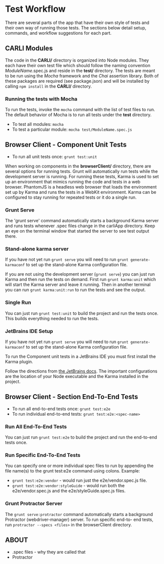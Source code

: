# Test Workflow

There are several parts of the app that have their own style of tests and their own way of running those tests. The sections below detail setup, commands, and workflow suggestions for each part.


## CARLI Modules

The code in the __CARLI/__ directory is organized into Node modules. They each have their own test file which should follow the naming convention _ModuleName_.spec.js and reside in the __test/__ directory. 
The tests are meant to be run using the _Mocha_ framework and the _Chai_ assertion library. Both of these packages are required (see package.json) and will be installed by calling `npm install` in the __CARLI/__ directory.



### Running the tests with Mocha

To run the tests, invoke the `mocha` command with the list of test files to run. The default behavior of Mocha is to run all tests under the __test__ directory.
* To test all modules: `mocha`
* To test a particular module: `mocha test/ModuleName.spec.js`



## Browser Client - Component Unit Tests

* To run all unit tests once: `grunt test:unit`

When working on components in the __browserClient/__ directory, there are several options for running tests. Grunt will automatically run tests while the development server is running. 
For running these tests, Karma is used to set up an environment that mimics running the code and tests in a web browser. 
PhantomJS is a headless web browser that loads the environment set up by Karma and runs the tests in a WebKit environment. Karma can be configured to stay running for repeated tests or it do a single run.  


### Grunt Serve 
The 'grunt serve' command automatically starts a background Karma server and runs tests whenever .spec files change in the carliApp directory. Keep an eye on the terminal window that started the server to see test output there. 


### Stand-alone karma server

If you have not yet run `grunt serve` you will need to run `grunt generate-karmaconf` to set up the stand-alone Karma configuration file.

If you are not using the development server (`grunt serve`) you can just run Karma and then run the tests on demand. 
First run `grunt karma:unit` which will start the Karma server and leave it running. Then in another terminal you can run `grunt karma:unit:run` to run the tests and see the output. 


### Single Run

You can just run `grunt test:unit` to build the project and run the tests once. This builds everything needed to run the tests.


### JetBrains IDE Setup 

If you have not yet run `grunt serve` you will need to run `grunt generate-karmaconf` to set up the stand-alone Karma configuration file.

To run the Component unit tests in a JetBrains IDE you must first install the Karma plugin.

Follow the directions from [the JetBrains docs](https://www.jetbrains.com/idea/webhelp/running-unit-tests-on-karma.html). The important configurations are the location of your Node executable and the Karma installed in the project.  


## Browser Client - Section End-To-End Tests

* To run all end-to-end tests once: `grunt test:e2e`
* To run individual end-to-end tests: `grunt test:e2e:<spec-name>`

### Run All End-To-End Tests
You can just run `grunt test:e2e` to build the project and run the end-to-end tests once.

### Run Specific End-To-End Tests
You can specify one or more individual spec files to run by appending the file name(s) to the grunt test:e2e command using colons.
Example:

* `grunt test:e2e:vendor` - would run just the e2e/vendor.spec.js file.
* `grunt test:e2e:vendor:styleGuide` - would run both the e2e/vendor.spec.js and the e2e/styleGuide.spec.js files. 

### Grunt Protractor Server
The `grunt serve:protractor` command automatically starts a background Protractor (webdriver-manager) server. To run specific end-to-  end tests, run `protractor --specs <files>` in the browserClient directory.


## ABOUT

* .spec files - why they are called that
* Protractor

